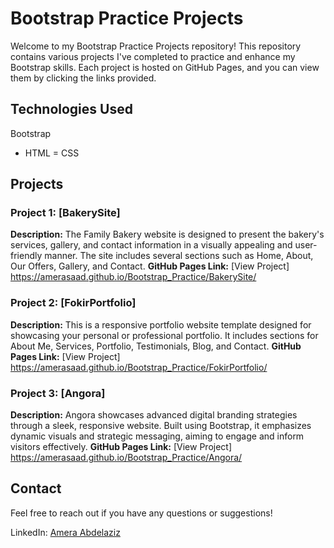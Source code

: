 # Bootstrap Practice Projects

Welcome to my Bootstrap Practice Projects repository! This repository contains various projects I've completed to practice and enhance my Bootstrap skills. Each project is hosted on GitHub Pages, and you can view them by clicking the links provided.

## Technologies Used
Bootstrap
- HTML
= CSS

## Projects
### Project 1: [BakerySite]
**Description:** The Family Bakery website is designed to present the bakery's services, gallery, and contact information in a visually appealing and user-friendly manner. The site includes several sections such as Home, About, Our Offers, Gallery, and Contact.
**GitHub Pages Link:** [View Project] https://amerasaad.github.io/Bootstrap_Practice/BakerySite/

### Project 2: [FokirPortfolio]
**Description:** This is a responsive portfolio website template designed for showcasing your personal or professional portfolio. It includes sections for About Me, Services, Portfolio, Testimonials, Blog, and Contact.
**GitHub Pages Link:** [View Project] https://amerasaad.github.io/Bootstrap_Practice/FokirPortfolio/

### Project 3: [Angora]
**Description:** Angora showcases advanced digital branding strategies through a sleek, responsive website. Built using Bootstrap, it emphasizes dynamic visuals and strategic messaging, aiming to engage and inform visitors effectively.
**GitHub Pages Link:** [View Project] https://amerasaad.github.io/Bootstrap_Practice/Angora/

## Contact
Feel free to reach out if you have any questions or suggestions!

LinkedIn: [Amera Abdelaziz](https://www.linkedin.com/in/amera-abdelaziz-a7a466229)
